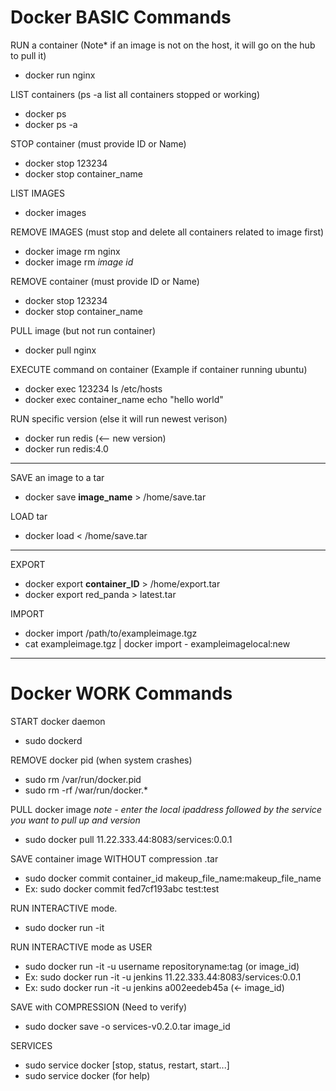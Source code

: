 # Docker BASIC Commands

RUN a container (Note* if an image is not on the host, it will go on the hub to pull it)
 - docker run nginx

LIST containers (ps -a list all containers stopped or working)
 - docker ps
 - docker ps -a
	
STOP container (must provide ID or Name)
 - docker stop 123234 
 - docker stop container_name

LIST IMAGES
 - docker images

REMOVE IMAGES (must stop and delete all containers related to image first)
 - docker image rm nginx
 - docker image rm *image id*

REMOVE container (must provide ID or Name)
 - docker stop 123234
 - docker stop container_name

PULL image (but not run container)
 - docker pull nginx

EXECUTE command on container (Example if container running ubuntu)
 - docker exec 123234 ls /etc/hosts
 - docker exec container_name echo "hello world"

RUN specific version (else it will run newest verison)
 - docker run redis (<-- new version)
 - docker run redis:4.0 
----------------------------------------------------------------------------------
SAVE an image to a tar
 - docker save **image_name** > /home/save.tar
	
LOAD tar
 - docker load < /home/save.tar
----------------------------------------------------------------------------------

EXPORT
 - docker export **container_ID** > /home/export.tar
 - docker export red_panda > latest.tar

IMPORT
 - docker import /path/to/exampleimage.tgz
 - cat exampleimage.tgz | docker import - exampleimagelocal:new
 
 ----------------------------------------------------------------------------------
 # Docker WORK Commands
  START docker daemon
   - sudo dockerd
  
  REMOVE docker pid (when system crashes)
   - sudo rm /var/run/docker.pid
   - sudo rm -rf /war/run/docker.*
  
  PULL docker image *note - enter the local ipaddress followed by the service you want to pull up and version*
   - sudo docker pull 11.22.333.44:8083/services:0.0.1 
  
  SAVE container image WITHOUT compression .tar
   - sudo docker commit container_id makeup_file_name:makeup_file_name
   - Ex: sudo docker commit fed7cf193abc test:test
  
  RUN INTERACTIVE mode.
   - sudo docker run -it
   
  RUN INTERACTIVE mode as USER
   - sudo docker run -it -u username repositoryname:tag (or image_id)
   - Ex: sudo docker run -it -u jenkins 11.22.333.44:8083/services:0.0.1 
   - Ex: sudo docker run -it -u jenkins a002eedeb45a (<- image_id)
  
  SAVE with COMPRESSION (Need to verify)
   - sudo docker save -o services-v0.2.0.tar image_id 
   
  SERVICES 
   - sudo service docker [stop, status, restart, start...]
   - sudo service docker (for help)
  
  
  

